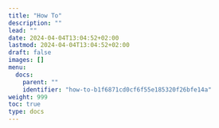 ```yaml
---
title: "How To"
description: ""
lead: ""
date: 2024-04-04T13:04:52+02:00
lastmod: 2024-04-04T13:04:52+02:00
draft: false
images: []
menu:
  docs:
    parent: ""
    identifier: "how-to-b1f6871cd0cf6f55e185320f26bfe14a"
weight: 999
toc: true
type: docs
---
```

